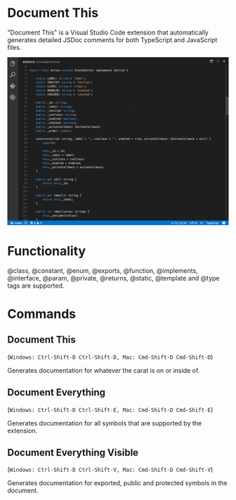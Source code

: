 # Document This
"Document This" is a Visual Studio Code extension that automatically generates detailed JSDoc comments for both TypeScript and JavaScript files.

![Demo](images/demo.gif)

# Functionality
@class, @constant, @enum, @exports, @function, @implements, @interface, @param, @private, @returns, @static, @template and @type tags are supported.

# Commands
## Document This
(`Windows: Ctrl-Shift-D Ctrl-Shift-D, Mac: Cmd-Shift-D Cmd-Shift-D`)

Generates documentation for whatever the carat is on or inside of.
## Document Everything
(`Windows: Ctrl-Shift-D Ctrl-Shift-E, Mac: Cmd-Shift-D Cmd-Shift-E`)

Generates documentation for all symbols that are supported by the extension.
## Document Everything Visible
(`Windows: Ctrl-Shift-D Ctrl-Shift-V, Mac: Cmd-Shift-D Cmd-Shift-V`)

Generates documentation for exported, public and protected symbols in the document.